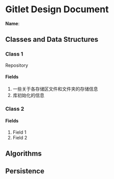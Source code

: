 # Gitlet Design Document

**Name**:

## Classes and Data Structures

### Class 1
Repository
#### Fields

1. 一些关于各存储区文件和文件夹的存储信息
2. 库初始化的信息


### Class 2

#### Fields

1. Field 1
2. Field 2


## Algorithms

## Persistence

